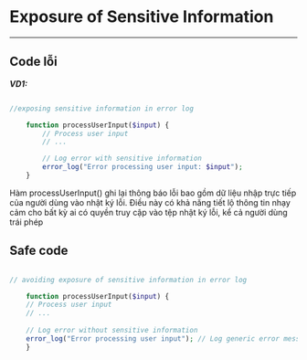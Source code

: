 # Exposure of Sensitive Information

<hr>

## Code lỗi

***VD1:***

```php

//exposing sensitive information in error log

    function processUserInput($input) {
        // Process user input
        // ...

        // Log error with sensitive information
        error_log("Error processing user input: $input");
    }
```

Hàm processUserInput() ghi lại thông báo lỗi bao gồm dữ liệu nhập trực tiếp của người dùng vào nhật ký lỗi. Điều này có khả năng tiết lộ thông tin nhạy cảm cho bất kỳ ai có quyền truy cập vào tệp nhật ký lỗi, kể cả người dùng trái phép


## Safe code

```php

// avoiding exposure of sensitive information in error log

    function processUserInput($input) {
    // Process user input
    // ...
    
    // Log error without sensitive information
    error_log("Error processing user input"); // Log generic error message
    }

```

